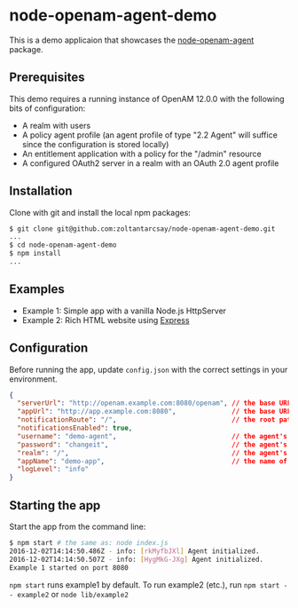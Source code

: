 node-openam-agent-demo
======================

This is a demo applicaion that showcases the [node-openam-agent](https://github.com/zoltantarcsay/node-openam-agent) package.

Prerequisites
-------------
This demo requires a running instance of OpenAM 12.0.0 with the following bits of configuration:
* A realm with users
* A policy agent profile (an agent profile of type "2.2 Agent" will suffice since the configuration is stored locally)
* An entitlement application with a policy for the "/admin" resource
* A configured OAuth2 server in a realm with an OAuth 2.0 agent profile

Installation
------------
Clone with git and install the local npm packages:

```bash
$ git clone git@github.com:zoltantarcsay/node-openam-agent-demo.git
...
$ cd node-openam-agent-demo
$ npm install
...
```

Examples
--------
- Example 1: Simple app with a vanilla Node.js HttpServer
- Example 2: Rich HTML website using [Express](http://expressjs.com/)


Configuration
-------------
Before running the app, update `config.json` with the correct settings in your environment.

```json
{
  "serverUrl": "http://openam.example.com:8080/openam", // the base URL of your OpenAM deployment
  "appUrl": "http://app.example.com:8080",              // the base URL of the demo app (needed for notifications)
  "notificationRoute": "/",                             // the root path where the notification middleware is attached
  "notificationsEnabled": true,
  "username": "demo-agent",                             // the agent's user name
  "password": "changeit",                               // the agent's password
  "realm": "/",                                         // the agent's realm
  "appName": "demo-app",                                // the name of the entitlement application used for the PolicyShield
  "logLevel": "info"
}
```

Starting the app
----------------
Start the app from the command line:

```bash
$ npm start # the same as: node index.js
2016-12-02T14:14:50.486Z - info: [rkMyfbJXl] Agent initialized.
2016-12-02T14:14:50.507Z - info: [HygMkG-JXg] Agent initialized.
Example 1 started on port 8080
```

`npm start` runs example1 by default. To run example2 (etc.), run `npm start -- example2` or `node lib/example2`
  